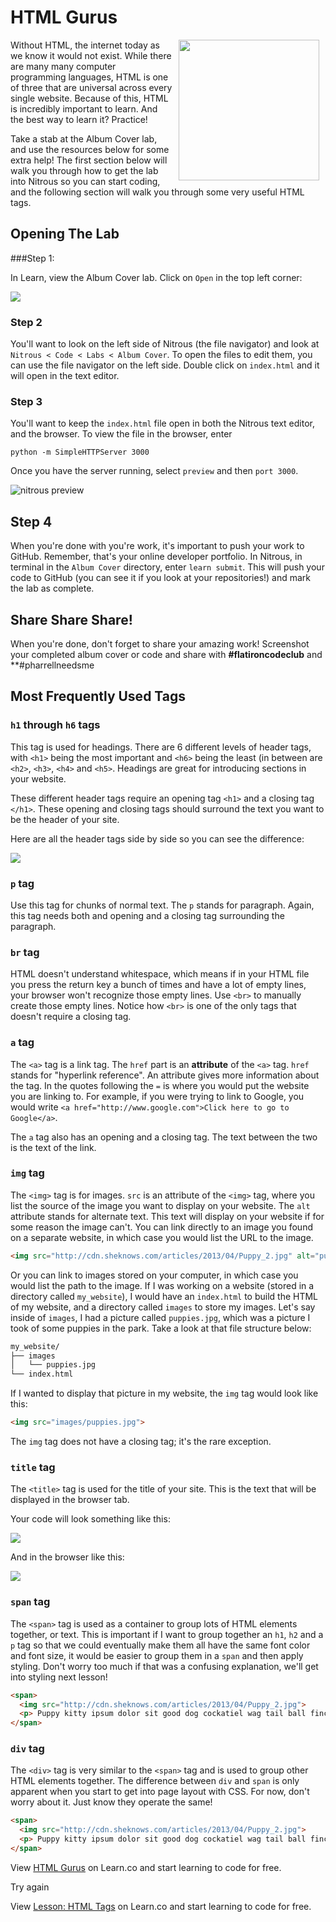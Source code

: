 # HTML Gurus

<img src="https://s3.amazonaws.com/after-school-assets/ryan-gosling-programmer-html.jpg" height="225px" align="right" hspace="10">

Without HTML, the internet today as we know it would not exist. While there are many many computer programming languages, HTML is one of three that are universal across every single website. Because of this, HTML is incredibly important to learn. And the best way to learn it? Practice!

Take a stab at the Album Cover lab, and use the resources below for some extra help! The first section below will walk you through how to get the lab into Nitrous so you can start coding, and the following section will walk you through some very useful HTML tags.

## Opening The Lab

###Step 1:

In Learn, view the Album Cover lab. Click on `Open` in the top left corner:

<img src="https://s3.amazonaws.com/after-school-assets/new-open-in-nitrous.png">


### Step 2

You'll want to look on the left side of Nitrous (the file navigator) and look at `Nitrous < Code < Labs < Album Cover`. To open the files to edit them, you can use the file navigator on the left side. Double click on `index.html` and it will open in the text editor.

### Step 3

You'll want to keep the `index.html` file open in both the Nitrous text editor, and the browser. To view the file in the browser, enter

```
python -m SimpleHTTPServer 3000
```

Once you have the server running, select `preview` and then `port 3000`.

<img src="https://s3.amazonaws.com/after-school-assets/nitrous-preview.png" alt="nitrous preview">

## Step 4

When you're done with you're work, it's important to push your work to GitHub. Remember, that's your online developer portfolio. In Nitrous, in terminal in the `Album Cover` directory, enter `learn submit`. This will push your code to GitHub (you can see it if you look at your repositories!) and mark the lab as complete.


## Share Share Share!

When you're done, don't forget to share your amazing work! Screenshot your completed album cover or code and share with **\#flatironcodeclub** and **\#pharrellneedsme

## Most Frequently Used Tags

### `h1` through `h6` tags


This tag is used for headings. There are 6 different levels of header tags,  with `<h1>` being the most important and `<h6>` being the least (in between are `<h2>`, `<h3>`, `<h4>` and `<h5>`. Headings are great for introducing sections in your website.

These different header tags require an opening tag `<h1>` and a closing tag `</h1>`. These opening and closing tags should surround the text you want to be the header of your site.

Here are all the header tags side by side so you can see the difference:

<img src="https://after-school-assets.s3.amazonaws.com/h1-h6.png">

### `p` tag

Use this tag for chunks of normal text. The `p` stands for paragraph. Again, this tag needs both and opening and a closing tag surrounding the paragraph.

### `br` tag

HTML doesn't understand whitespace, which means if in your HTML file you press the return key a bunch of times and have a lot of empty lines, your browser won't recognize those empty lines. Use `<br>` to manually create those empty lines. Notice how `<br>` is one of the only tags that doesn't require a closing tag.

### `a` tag

The `<a>` tag is a link tag. The `href` part is an **attribute** of the `<a>` tag. `href` stands for "hyperlink reference". An attribute gives more information about the tag. In the quotes following the `=` is where you would put the website you are linking to. For example, if you were trying to link to Google, you would write `<a href="http://www.google.com">Click here to go to Google</a>`.

The `a` tag also has an opening and a closing tag. The text between the two is the text of the link.

### `img` tag

The `<img>` tag is for images. `src` is an attribute of the `<img>` tag, where you list the source of the image you want to display on your website.  The `alt` attribute stands for alternate text. This text will display on your website if for some reason the image can't. You can link directly to an image you found on a separate website, in which case you would list the URL to the image. 

```html
<img src="http://cdn.sheknows.com/articles/2013/04/Puppy_2.jpg" alt="puppies"> 
```

Or you can link to images stored on your computer, in which case you would list the path to the image. If I was working on a website (stored in a directory called `my_website`), I would have an `index.html` to build the HTML of my website, and a directory called `images` to store my images. Let's say inside of `images`, I had a picture called `puppies.jpg`, which was a picture I took of some puppies in the park. Take a look at that file structure below:

```bash
my_website/
├── images
│   └── puppies.jpg
└── index.html
```

If I wanted to display that picture in my website, the `img` tag would look like this:

```html
<img src="images/puppies.jpg">
```


The `img` tag does not have a closing tag; it's the rare exception.

### `title` tag

The `<title>` tag is used for the title of your site. This is the text that will be displayed in the browser tab.

Your code will look something like this:

<img src="https://s3.amazonaws.com/after-school-assets/title-tag.png">

And in the browser like this:

<img src="https://s3.amazonaws.com/after-school-assets/title-tag-in-browser.png">

### `span` tag

The `<span>` tag is used as a container to group lots of HTML elements together, or text. This is important if I want to group together an `h1`, `h2` and a  `p` tag so that we could eventually make them all have the same font color and font size, it would be easier to group them in a `span` and then apply styling. Don't worry too much if that was a confusing explanation, we'll get into styling next lesson!

```html
<span>
  <img src="http://cdn.sheknows.com/articles/2013/04/Puppy_2.jpg"> 
  <p> Puppy kitty ipsum dolor sit good dog cockatiel wag tail ball finch bedding kitty walk fleas wagging kitty fish bed. Stripes vaccine ferret mouse dinnertime house train litter box pet gate slobber pet food pet supplies pet gate meow play dead roll over teeth warm. Finch catch house train lol catz Spike finch parrot feathers chow bark furry pet supplies treats.</p>
</span>
```

### `div` tag

The `<div>` tag is very similar to the `<span>` tag and is used to group other HTML elements together. The difference between `div` and `span` is only apparent when you start to get into page layout with CSS. For now, don't worry about it. Just know they operate the same!

```html
<span>
  <img src="http://cdn.sheknows.com/articles/2013/04/Puppy_2.jpg"> 
  <p> Puppy kitty ipsum dolor sit good dog cockatiel wag tail ball finch bedding kitty walk fleas wagging kitty fish bed. Stripes vaccine ferret mouse dinnertime house train litter box pet gate slobber pet food pet supplies pet gate meow play dead roll over teeth warm. Finch catch house train lol catz Spike finch parrot feathers chow bark furry pet supplies treats.</p>
</span>
```

<p data-visibility='hidden'>View <a href='https://learn.co/lessons/hs-coding-club-html-practice' title='HTML Gurus'>HTML Gurus</a> on Learn.co and start learning to code for free.</p>

Try again
<p class='util--hide'>View <a href='https://learn.co/lessons/hs-coding-club-html-practice'>Lesson: HTML Tags</a> on Learn.co and start learning to code for free.</p>

